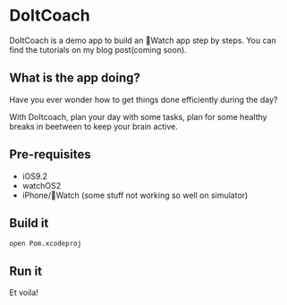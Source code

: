 DoItCoach
=========
DoItCoach is a demo app to build an Watch app step by steps. You can find the tutorials on my blog post(coming soon).

## What is the app doing?
Have you ever wonder how to get things done efficiently during the day?

With DoItcoach, plan your day with some tasks, plan for some healthy breaks in beetween to keep your brain active.  

## Pre-requisites
* iOS9.2
* watchOS2
* iPhone/Watch (some stuff not working so well on simulator)

## Build it
```
open Pom.xcodeproj
```
## Run it
Et voila!
